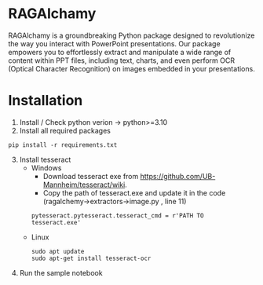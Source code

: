 # RAGAlchamy

RAGAlchamy is a groundbreaking Python package designed to revolutionize the way you interact with PowerPoint presentations. 
Our package empowers you to effortlessly extract and manipulate a wide range of content within PPT files, including text, charts, and even perform OCR (Optical Character Recognition) on images embedded in your presentations.


# Installation

1. Install / Check python verion -> python>=3.10
2. Install all required packages
```
pip install -r requirements.txt
```
3. Install tesseract
    - Windows
        - Download tesseract exe from https://github.com/UB-Mannheim/tesseract/wiki.
        - Copy the path of tesseract.exe and update it in the code (ragalchemy->extractors->image.py , line 11)
        ```
        pytesseract.pytesseract.tesseract_cmd = r'PATH TO tesseract.exe'
        ```
    - Linux
        ```
        sudo apt update
        sudo apt-get install tesseract-ocr
        ```
4. Run the sample notebook 
